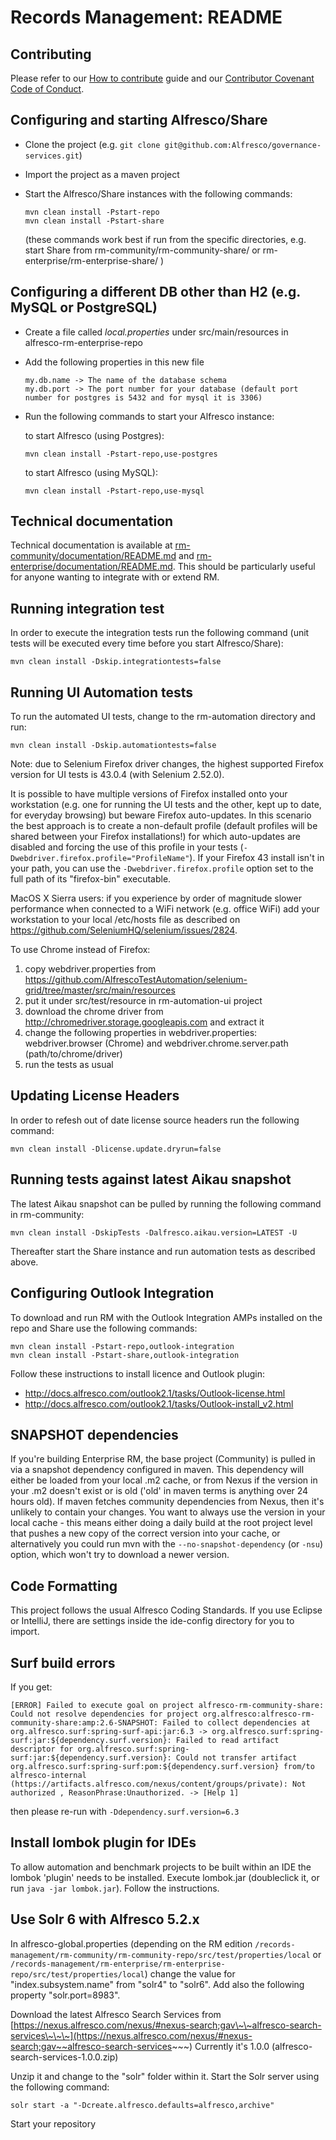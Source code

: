 # Records Management: README

## Contributing
Please refer to our [How to contribute](/CONTRIBUTING.md) guide and our [Contributor Covenant Code of Conduct](/CODE_OF_CONDUCT.md).

## Configuring and starting Alfresco/Share
* Clone the project (e.g. `git clone git@github.com:Alfresco/governance-services.git`)
* Import the project as a maven project
* Start the Alfresco/Share instances with the following commands:

   ```
   mvn clean install -Pstart-repo
   mvn clean install -Pstart-share
   ```

   (these commands work best if run from the specific directories, e.g. start Share from
   rm-community/rm-community-share/ or rm-enterprise/rm-enterprise-share/ )

## Configuring a different DB other than H2 (e.g. MySQL or PostgreSQL)
* Create a file called _local.properties_ under src/main/resources in alfresco-rm-enterprise-repo
* Add the following properties in this new file

   ```
   my.db.name -> The name of the database schema
   my.db.port -> The port number for your database (default port number for postgres is 5432 and for mysql it is 3306)
   ```
* Run the following commands to start your Alfresco instance:

   to start Alfresco (using Postgres):
   ```
   mvn clean install -Pstart-repo,use-postgres
   ```

   to start Alfresco (using MySQL):

   ```
   mvn clean install -Pstart-repo,use-mysql
   ```

## Technical documentation
Technical documentation is available at [rm-community/documentation/README.md](/rm-community/documentation/README.md) and [rm-enterprise/documentation/README.md](/rm-enterprise/documentation/README.md). This should be particularly useful for anyone wanting to integrate with or extend RM.

## Running integration test
In order to execute the integration tests run the following command (unit tests will be executed every time before you start Alfresco/Share):

```
mvn clean install -Dskip.integrationtests=false
```

## Running UI Automation tests
To run the automated UI tests, change to the rm-automation directory and run:

```
mvn clean install -Dskip.automationtests=false
```

Note: due to Selenium Firefox driver changes, the highest supported Firefox version for UI tests is 43.0.4 (with Selenium 2.52.0).

It is possible to have multiple versions of Firefox installed onto your workstation (e.g. one for running the UI tests and the other, kept
up to date, for everyday browsing) but beware Firefox auto-updates. In this scenario the best approach is to create a non-default profile
(default profiles will be shared between your Firefox installations!) for which auto-updates are disabled and forcing the use of this
profile in your tests (`-Dwebdriver.firefox.profile="ProfileName"`). If your Firefox 43 install isn't in your path, you can use the
`-Dwebdriver.firefox.profile` option set to the full path of its "firefox-bin" executable.

MacOS X Sierra users: if you experience by order of magnitude slower performance when connected to a WiFi network (e.g. office WiFi)
add your workstation to your local /etc/hosts file as described on https://github.com/SeleniumHQ/selenium/issues/2824.

To use Chrome instead of Firefox:
1. copy webdriver.properties from https://github.com/AlfrescoTestAutomation/selenium-grid/tree/master/src/main/resources
2. put it under src/test/resource in rm-automation-ui project
3. download the chrome driver from http://chromedriver.storage.googleapis.com and extract it
4. change the following properties in webdriver.properties: webdriver.browser (Chrome) and webdriver.chrome.server.path (path/to/chrome/driver)
5. run the tests as usual

## Updating License Headers
In order to refesh out of date license source headers run the following command:

```
mvn clean install -Dlicense.update.dryrun=false
```

## Running tests against latest Aikau snapshot
The latest Aikau snapshot can be pulled by running the following command in rm-community:

```
mvn clean install -DskipTests -Dalfresco.aikau.version=LATEST -U
```

Thereafter start the Share instance and run automation tests as described above.

## Configuring Outlook Integration
To download and run RM with the Outlook Integration AMPs installed on the repo and Share use the following commands:

```
mvn clean install -Pstart-repo,outlook-integration
mvn clean install -Pstart-share,outlook-integration
```

Follow these instructions to install licence and Outlook plugin:

* http://docs.alfresco.com/outlook2.1/tasks/Outlook-license.html
* http://docs.alfresco.com/outlook2.1/tasks/Outlook-install_v2.html

## SNAPSHOT dependencies
If you're building Enterprise RM, the base project (Community) is pulled in via a snapshot dependency configured in maven.
This dependency will either be loaded from your local .m2 cache, or from Nexus if the version in your .m2 doesn't exist or is old
('old' in maven terms is anything over 24 hours old). If maven fetches community dependencies from Nexus, then it's unlikely to contain your changes.
You want to always use the version in your local cache - this means either doing a daily build at the root project level
that pushes a new copy of the correct version into your cache, or alternatively you could run mvn with the
`--no-snapshot-dependency` (or `-nsu`) option, which won't try to download a newer version.

## Code Formatting
This project follows the usual Alfresco Coding Standards. If you use Eclipse or IntelliJ, there are settings inside the ide-config directory for you to import.

## Surf build errors
If you get:
```
[ERROR] Failed to execute goal on project alfresco-rm-community-share: Could not resolve dependencies for project org.alfresco:alfresco-rm-community-share:amp:2.6-SNAPSHOT: Failed to collect dependencies at org.alfresco.surf:spring-surf-api:jar:6.3 -> org.alfresco.surf:spring-surf:jar:${dependency.surf.version}: Failed to read artifact descriptor for org.alfresco.surf:spring-surf:jar:${dependency.surf.version}: Could not transfer artifact org.alfresco.surf:spring-surf:pom:${dependency.surf.version} from/to alfresco-internal (https://artifacts.alfresco.com/nexus/content/groups/private): Not authorized , ReasonPhrase:Unauthorized. -> [Help 1]
```

then please re-run with `-Ddependency.surf.version=6.3`

## Install lombok plugin for IDEs
To allow automation and benchmark projects to be built within an IDE the lombok 'plugin' needs to be installed.
Execute lombok.jar (doubleclick it, or run `java -jar lombok.jar`). Follow the instructions.

## Use Solr 6 with Alfresco 5.2.x
In alfresco-global.properties (depending on the RM edition `/records-management/rm-community/rm-community-repo/src/test/properties/local` or `/records-management/rm-enterprise/rm-enterprise-repo/src/test/properties/local`)
change the value for "index.subsystem.name" from "solr4" to "solr6".
Add also the following property "solr.port=8983".

Download the latest Alfresco Search Services from
[https://nexus.alfresco.com/nexus/#nexus-search;gav\~\~alfresco-search-services\~\~\~](https://nexus.alfresco.com/nexus/#nexus-search;gav~~alfresco-search-services~~~)
Currently it's 1.0.0 (alfresco-search-services-1.0.0.zip)

Unzip it and change to the "solr" folder within it. Start the Solr server using the following command:
```
solr start -a "-Dcreate.alfresco.defaults=alfresco,archive"
```
Start your repository
